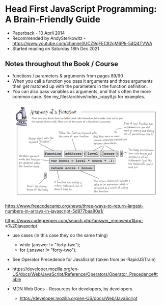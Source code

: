 # Head First JavaScript Programming: A Brain-Friendly Guide

- Paperback - 10 April 2014
- Recommended by AndySterkowitz - https://www.youtube.com/channel/UCZ9qFEC82qM6Pk-54Q4TVWA
- Started reading on Saturday 18th Dec 2021

## Notes throughout the Book / Course

- functions / parameters & arguments from pages 89/90
- When you call a function you pass it arguments and those arguments then get matched up with the parameters in the function definition.
- You can also pass variables as arguments, and that's often the more common case.  See my_files/archive/index_copy6.js for examples.<br/><br/>
![](./AnatomyofaFunction.png)

https://www.freecodecamp.org/news/three-ways-to-return-largest-numbers-in-arrays-in-javascript-5d977baa80a1/

https://www.codegrepper.com/search.php?answer_removed=1&q=-=%20javascript

- use cases (in this case they do the same thing)
  - while (answer != "forty-two");
  - for (;answer != "forty-two");

- See Operator Precedence for JavaScript (taken from ps-RapidJSTrain)
- https://developer.mozilla.org/en-US/docs/Web/JavaScript/Reference/Operators/Operator_Precedence#table

- MDN Web Docs - Resources for developers, by developers.
  - https://developer.mozilla.org/en-US/docs/Web/JavaScript